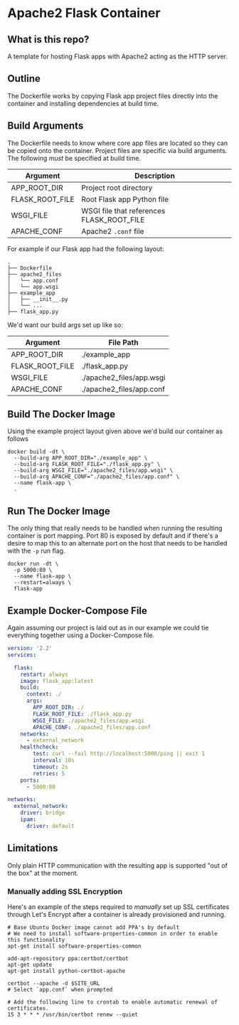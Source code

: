 # Apache2 Flask Container

## What is this repo?

A template for hosting Flask apps with Apache2 acting as the HTTP server.

## Outline

The Dockerfile works by copying Flask app project files directly into the
container and installing dependencies at build time.

## Build Arguments

The Dockerfile needs to know where core app files are located so they can be
copied onto the container. Project files are specific via build arguments. The
following *must* be specified at build time.

| Argument        | Description                               |
|-----------------|-------------------------------------------|
| APP_ROOT_DIR    | Project root directory                    |
| FLASK_ROOT_FILE | Root Flask app Python file                |
| WSGI_FILE       | WSGI file that references FLASK_ROOT_FILE |
| APACHE_CONF     | Apache2 `.conf` file                       |

For example if our Flask app had the following layout:

```shell
.
├── Dockerfile
├── apache2_files
│   └── app.conf
│   └── app.wsgi
├── example_app
│   ├── __init__.py
│   └── ...
├── flask_app.py
```

We'd want our build args set up like so:

| Argument        | File Path                |
|-----------------|--------------------------|
| APP_ROOT_DIR    | ./example_app            |
| FLASK_ROOT_FILE | ./flask_app.py           |
| WSGI_FILE       | ./apache2_files/app.wsgi |
| APACHE_CONF     | ./apache2_files/app.conf |

## Build The Docker Image

Using the example project layout given above we'd build our container
as follows

``` shell
docker build -dt \
  --build-arg APP_ROOT_DIR="./example_app" \
  --build-arg FLASK_ROOT_FILE="./flask_app.py" \
  --build-arg WSGI_FILE="./apache2_files/app.wsgi" \
  --build-arg APACHE_CONF="./apache2_files/app.conf" \
  --name flask-app \
  .
```

## Run The Docker Image

The only thing that really needs to be handled when running the resulting container is port
mapping. Port 80 is exposed by default and if there's a desire to map this to an
alternate port on the host that needs to be handled with the `-p` run flag.

``` shell
docker run -dt \
  -p 5000:80 \
  --name flask-app \
  --restart=always \
  flask-app
```

## Example Docker-Compose File

Again assuming our project is laid out as in our example we could tie everything
together using a Docker-Compose file.

```yaml
version: '2.2'
services:

  flask:
    restart: always
    image: flask_app:latest
    build:
      context: ./
      args:
        APP_ROOT_DIR: ./
        FLASK_ROOT_FILE: ./flask_app.py
        WSGI_FILE: ./apache2_files/app.wsgi
        APACHE_CONF: ./apache2_files/app.conf
    networks:
      - external_network
    healthcheck:
        test: curl --fail http://localhost:5000/ping || exit 1
        interval: 10s
        timeout: 2s
        retries: 5
    ports:
      - 5000:80

networks:
  external_network:
    driver: bridge
    ipam:
      driver: default

```

## Limitations

Only plain HTTP communication with the resulting app is supported "out of the box"
at the moment.

### Manually adding SSL Encryption

Here's an example of the steps required to _manually_ set up SSL certificates
through Let's Encrypt after a container is already provisioned and running.

``` shell
# Base Ubuntu Docker image cannot add PPA's by default
# We need to install software-properties-common in order to enable this functionality
apt-get install software-properties-common

add-apt-repository ppa:certbot/certbot
apt-get update
apt-get install python-certbot-apache

certbot --apache -d $SITE_URL
# Select `app.conf` when prompted

# Add the following line to crontab to enable automatic renewal of certificates.
15 3 * * * /usr/bin/certbot renew --quiet
```
